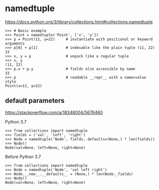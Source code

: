 # namedtuple #

<https://docs.python.org/3/library/collections.html#collections.namedtuple>

```
>>> # Basic example
>>> Point = namedtuple('Point', ['x', 'y'])
>>> p = Point(11, y=22)     # instantiate with positional or keyword arguments
>>> p[0] + p[1]             # indexable like the plain tuple (11, 22)
33
>>> x, y = p                # unpack like a regular tuple
>>> x, y
(11, 22)
>>> p.x + p.y               # fields also accessible by name
33
>>> p                       # readable __repr__ with a name=value style
Point(x=11, y=22)
```


## default parameters ##

<https://stackoverflow.com/a/18348004/5676460>

Python 3.7

```
>>> from collections import namedtuple
>>> fields = ('val', 'left', 'right')
>>> Node = namedtuple('Node', fields, defaults=(None,) * len(fields))
>>> Node()
Node(val=None, left=None, right=None)
```

Before Python 3.7

```
>>> from collections import namedtuple
>>> Node = namedtuple('Node', 'val left right')
>>> Node.__new__.__defaults__ = (None,) * len(Node._fields)
>>> Node()
Node(val=None, left=None, right=None)
```
